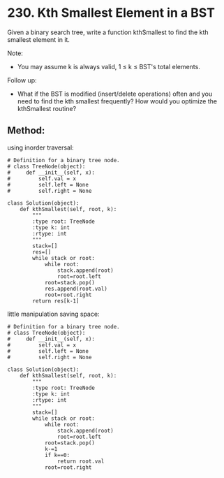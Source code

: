 # 230. Kth Smallest Element in a BST

Given a binary search tree, write a function kthSmallest to find the kth smallest element in it.

Note: 
- You may assume k is always valid, 1 ≤ k ≤ BST's total elements.

Follow up:
- What if the BST is modified (insert/delete operations) often and you need to find the kth smallest frequently? How would you optimize the kthSmallest routine?

## Method:

using inorder traversal:

    # Definition for a binary tree node.
    # class TreeNode(object):
    #     def __init__(self, x):
    #         self.val = x
    #         self.left = None
    #         self.right = None
    
    class Solution(object):
        def kthSmallest(self, root, k):
            """
            :type root: TreeNode
            :type k: int
            :rtype: int
            """
            stack=[]
            res=[]
            while stack or root:
                while root:
                    stack.append(root)
                    root=root.left
                root=stack.pop()
                res.append(root.val)
                root=root.right
            return res[k-1]
            
little manipulation saving space:

    # Definition for a binary tree node.
    # class TreeNode(object):
    #     def __init__(self, x):
    #         self.val = x
    #         self.left = None
    #         self.right = None
    
    class Solution(object):
        def kthSmallest(self, root, k):
            """
            :type root: TreeNode
            :type k: int
            :rtype: int
            """
            stack=[]
            while stack or root:
                while root:
                    stack.append(root)
                    root=root.left
                root=stack.pop()
                k-=1
                if k==0:
                    return root.val
                root=root.right